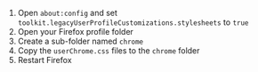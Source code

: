1. Open `about:config` and set `toolkit.legacyUserProfileCustomizations.stylesheets` to `true`
1. Open your Firefox profile folder
1. Create a sub-folder named `chrome`
1. Copy the `userChrome.css` files to the `chrome` folder
1. Restart Firefox
